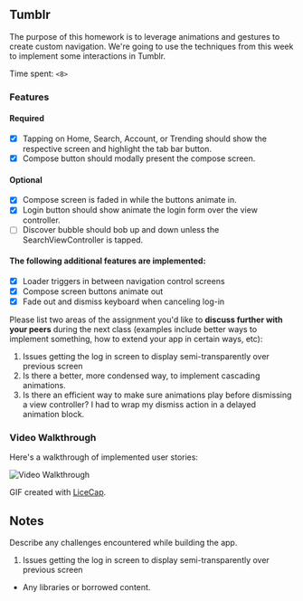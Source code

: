 ## Tumblr

The purpose of this homework is to leverage animations and gestures to create custom navigation. We're going to use the techniques from this week to implement some interactions in Tumblr.

Time spent: `<8>`

### Features

#### Required

- [x] Tapping on Home, Search, Account, or Trending should show the respective screen and highlight the tab bar button.
- [x] Compose button should modally present the compose screen.

#### Optional

- [x] Compose screen is faded in while the buttons animate in.
- [x] Login button should show animate the login form over the view controller.
- [ ] Discover bubble should bob up and down unless the SearchViewController is tapped.

#### The following **additional** features are implemented:

- [x] Loader triggers in between navigation control screens
- [x] Compose screen buttons animate out
- [x] Fade out and dismiss keyboard when canceling log-in

Please list two areas of the assignment you'd like to **discuss further with your peers** during the next class (examples include better ways to implement something, how to extend your app in certain ways, etc):

1. Issues getting the log in screen to display semi-transparently over previous screen
2. Is there a better, more condensed way, to implement cascading animations. 
3. Is there an efficient way to make sure animations play before dismissing a view controller? I had to wrap my dismiss action in a delayed animation block. 

### Video Walkthrough 

Here's a walkthrough of implemented user stories:

<img src='http://i.imgur.com/link/to/your/gif/file.gif' title='Video Walkthrough' width='' alt='Video Walkthrough' />

GIF created with [LiceCap](http://www.cockos.com/licecap/).

## Notes

Describe any challenges encountered while building the app.
1. Issues getting the log in screen to display semi-transparently over previous screen

* Any libraries or borrowed content.